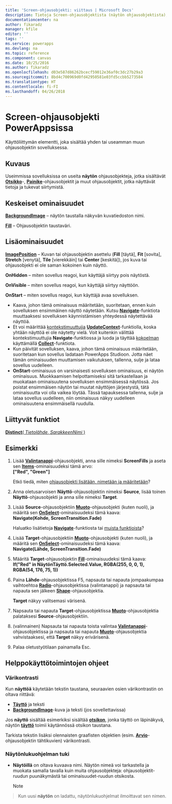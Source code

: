 ```yaml
---
title: 'Screen-ohjausobjekti: viittaus | Microsoft Docs'
description: Tietoja Screen-ohjausobjektista (näytön ohjausobjektista), kuten ominaisuudet ja esimerkkejä
documentationcenter: na
author: fikaradz
manager: kfile
editor: ''
tags: ''
ms.service: powerapps
ms.devlang: na
ms.topic: reference
ms.component: canvas
ms.date: 10/25/2016
ms.author: fikaradz
ms.openlocfilehash: d03e587d86262bcecf59012e36af0c3dc27b29a3
ms.sourcegitcommit: 8bd4c700969d0fd42950581e03fd5ccbb5273584
ms.translationtype: HT
ms.contentlocale: fi-FI
ms.lasthandoff: 04/26/2018
---
```

# <a name="screen-control-in-powerapps"></a>Screen-ohjausobjekti PowerAppsissa
Käyttöliittymän elementti, joka sisältää yhden tai useamman muun ohjausobjektin sovelluksessa.

## <a name="description"></a>Kuvaus
Useimmissa sovelluksissa on useita **näytön** ohjausobjekteja, jotka sisältävät **[Otsikko](control-text-box.md)**-, **[Painike](control-button.md)**-ohjausobjektit ja muut ohjausobjektit, jotka näyttävät tietoja ja tukevat siirtymistä.

## <a name="key-properties"></a>Keskeiset ominaisuudet
**[BackgroundImage](properties-visual.md)** – näytön taustalla näkyvän kuvatiedoston nimi.

**[Fill](properties-color-border.md)** – Ohjausobjektin taustaväri.

## <a name="additional-properties"></a>Lisäominaisuudet
**[ImagePosition](properties-visual.md)** – Kuvan tai ohjausobjektin asettelu (**Fill** [täytä], **Fit** [sovita], **Stretch** [venytä], **Tile** [vierekkäin] tai **Center** [keskitä]), jos kuva tai ohjausobjekti ei ole saman kokoinen kuin näyttö.

**OnHidden** – miten sovellus reagoi, kun käyttäjä siirtyy pois näytöstä.

**OnVisible** – miten sovellus reagoi, kun käyttäjä siirtyy näyttöön.

**OnStart** – miten sovellus reagoi, kun käyttäjä avaa sovelluksen.

* Kaava, johon tämä ominaisuus määritetään, suoritetaan, ennen kuin sovelluksen ensimmäinen näyttö näytetään. Kutsu [**Navigate**](../functions/function-navigate.md)-funktiota muuttaaksesi sovelluksen käynnistämisen yhteydessä näytettävää näyttöä.
* Et voi määrittää [kontekstimuuttujia](../working-with-variables.md) [**UpdateContext**](../functions/function-updatecontext.md)-funktiolla, koska yhtään näyttöä ei ole näytetty vielä. Voit kuitenkin välittää kontekstimuuttujia **Navigate**-funktiossa ja luoda ja täyttää [kokoelman](../working-with-variables.md) käyttämällä [**Collect**](../functions/function-clear-collect-clearcollect.md)-funktiota.
* Kun päivität sovelluksen, kaava, johon tämä ominaisuus määritetään, suoritetaan kun sovellus ladataan PowerApps Studioon. Jotta näet tämän ominaisuuden muuttamisen vaikutuksen, tallenna, sulje ja lataa sovellus uudelleen.
* **OnStart**-ominaisuus on varsinaisesti sovelluksen ominaisuus, ei näytön ominaisuus. Muokkaamisen helpottamiseksi sitä tarkastellaan ja muokataan ominaisuutena sovelluksen ensimmäisessä näytössä. Jos poistat ensimmäisen näytön tai muutat näyttöjen järjestystä, tätä ominaisuutta voi olla vaikea löytää. Tässä tapauksessa tallenna, sulje ja lataa sovellus uudelleen, niin ominaisuus näkyy uudelleen ominaisuutena ensimmäisellä ruudulla.

## <a name="related-functions"></a>Liittyvät funktiot
[**Distinct**( *Tietolähde*, *SarakkeenNimi* )](../functions/function-distinct.md)

## <a name="example"></a>Esimerkki
1. Lisää **[Valintanappi](control-radio.md)**-ohjausobjekti, anna sille nimeksi **ScreenFills** ja aseta sen **[Items](properties-core.md)**-ominaisuudeksi tämä arvo:<br>
   **["Red", "Green"]**
   
    Etkö tiedä, miten [ohjausobjekti lisätään, nimetään ja määritetään](../add-configure-controls.md)?
2. Anna oletusarvoisen **Näyttö**-ohjausobjektin nimeksi **Source**, lisää toinen **Näyttö**-ohjausobjekti ja anna sille nimeksi **Target**.
3. Lisää **Source**-ohjausobjektiin **[Muoto](control-shapes-icons.md)**-ohjausobjekti (kuten nuoli), ja määritä sen **[OnSelect](properties-core.md)**-ominaisuudeksi tämä kaava:<br>
   **Navigate(Kohde, ScreenTransition.Fade)**
   
    Haluatko lisätietoja **[Navigate](../functions/function-navigate.md)**-funktiosta tai [muista funktioista](../formula-reference.md)?
4. Lisää **Target**-ohjausobjektiin **[Muoto](control-shapes-icons.md)**-ohjausobjekti (kuten nuoli), ja määritä sen **[OnSelect](properties-core.md)**-ominaisuudeksi tämä kaava:<br>
   **Navigate(Lähde, ScreenTransition.Fade)**
5. Määritä **Target**-ohjausobjektin **[Fill](properties-color-border.md)**-ominaisuudeksi tämä kaava:<br>
   **If("Red" in NäytönTäyttö.Selected.Value, RGBA(255, 0, 0, 1), RGBA(54, 176, 75, 1))**
6. Paina **Lähde**-ohjausobjektissa F5, napsauta tai napauta jompaakumpaa vaihtoehtoa **[Radio](control-radio.md)**-ohjausobjektissa (valintanappi) ja napsauta tai napauta sen jälkeen **[Shape](control-shapes-icons.md)**-ohjausobjektia.
   
    **Target** näkyy valitsemasi värisenä.
7. Napsauta tai napauta **Target**-ohjausobjektissa **[Muoto](control-shapes-icons.md)**-ohjausobjektia palataksesi **Source**-ohjausobjektiin.
8. (valinnainen) Napsauta tai napauta toista valintaa **[Valintanappi](control-radio.md)**-ohjausobjektissa ja napsauta tai napauta **[Muoto](control-shapes-icons.md)**-ohjausobjektia vahvistaaksesi, että **Target** näkyy erivärisenä.
9. Palaa oletustyötilaan painamalla Esc.


## <a name="accessibility-guidelines"></a>Helppokäyttötoimintojen ohjeet
### <a name="color-contrast"></a>Värikontrasti
Kun **näyttöä** käytetään tekstin taustana, seuraavien osien värikontrastin on oltava riittävä:
* **[Täyttö](properties-color-border.md)** ja teksti
* **[BackgroundImage](properties-visual.md)**-kuva ja teksti (jos sovellettavissa)

Jos **näyttö** sisältää esimerkiksi sisältää **[otsikon](control-text-box.md)**, jonka täyttö on läpinäkyvä, näytön **[täyttö](properties-color-border.md)** toimii käytännössä otsikon taustana.

Tarkista tekstin lisäksi olennaisten graafisten objektien (esim. **[Arvio](control-rating.md)**-ohjausobjektin tähtikuvien) värikontrasti.

### <a name="screen-reader-support"></a>Näytönlukuohjelman tuki
* **Näytöillä** on oltava kuvaava nimi. Näytön nimeä voi tarkastella ja muokata samalla tavalla kuin muita ohjausobjekteja: ohjausobjektit-ruudun puunäkymästä tai ominaisuudet-ruudun otsikosta.

    > [!NOTE]
> Kun uusi **näytön** on ladattu, näytönlukuohjelmat ilmoittavat sen nimen. 
